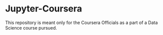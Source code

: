 # Jupyter-Coursera

This repository is meant only for the Coursera Officials as a part of a Data Science course pursued.
